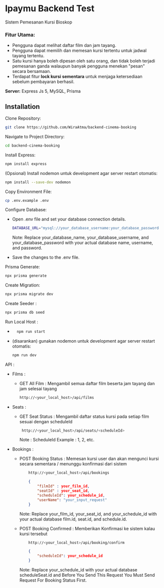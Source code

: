 # Ipaymu Backend Test

Sistem Pemesanan Kursi Bioskop

### Fitur Utama:
- Pengguna dapat melihat daftar film dan jam tayang.
- Pengguna dapat memilih dan memesan kursi tertentu untuk jadwal tayang tertentu.
- Satu kursi hanya boleh dipesan oleh satu orang, dan tidak boleh terjadi pemesanan ganda walaupun banyak pengguna menekan "pesan" secara bersamaan.
- Terdapat fitur **lock kursi sementara** untuk menjaga ketersediaan sebelum pembayaran berhasil.

**Server:** Express Js 5, MySQL, Prisma

## Installation

Clone Repository:

```bash
git clone https://github.com/WiraAtma/backend-cinema-booking
```

Navigate to Project Directory:

```bash
cd backend-cinema-booking
```

Install Express:

```bash
npm install express
```

(Opsional) Install nodemon untuk development agar server restart otomatis:
```bash
npm install --save-dev nodemon
```

Copy Environment File:

```bash
cp .env.example .env
```

Configure Database:

-   Open .env file and set your database connection details.

    ```bash
    DATABASE_URL="mysql://your_database_username:your_database_password@localhost:5432/your_database_name?schema=public"
    ```

    Note: Replace your_database_name, your_database_username, and your_database_password with your actual database name, username, and password.

-   Save the changes to the .env file.

Prisma Generate:

```bash
npx prisma generate
```

Create Migration:

```bash
npx prisma migrate dev
```

Create Seeder :
```bash
npx prisma db seed
```

Run Local Host :
- ```bash
    npm run start
    ```
- (disarankan) gunakan nodemon untuk development agar server restart otomatis:
    ```bash
    npm run dev
    ```

API :
- Films :
    - GET All Film :
        Mengambil semua daftar film beserta jam tayang dan jam selesai tayang
        ```bash
        http://<your_local_host>/api/films
        ```

- Seats :
    - GET Seat Status :
        Mengambil daftar status kursi pada setiap film sesuai dengan scheduleId
       ```bash
        http://<your_local_host>/api/seats/<scheduleId>
        ``` 
        Note : ScheduleId Example : 1, 2, etc.
        
- Bookings :
    - POST Booking Status :
        Memesan kursi user dan akan mengunci kursi secara sementara / menunggu konfirmasi dari sistem

        ```bash
            http://<your_local_host>/api/bookings
        ``` 
        ```json
            {
                "filmId" : your_film_id,
                "seatId" : your_seat_id,
                "scheduleId": your_schedule_id,
                "userName": "your_input_request"
            }
        ```
        Note: Replace your_film_id, your_seat_id, and your_schedule_id with your actual database film.id, seat.id, and schedule.id.

    - POST Booking Confirmed :
        Memberikan Konfirmasi ke sistem kalau kursi tersebut
        
        ```bash
            http://<your_local_host>/api/booking/confirm
        ```
        ```json
            {
                "scheduleId": your_schedule_id
            }
        ```
        Note: Replace your_schedule_id with your actual database scheduleSeat.id and Before You Send This Request You Must Send Request For Booking Status First.


    